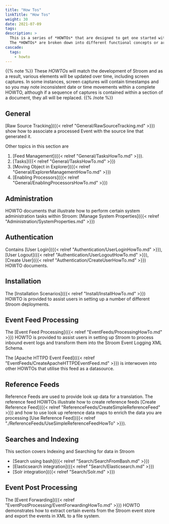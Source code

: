 ```yaml
---
title: "How Tos"
linkTitle: "How Tos"
weight: 30
date: 2021-07-09
tags: 
description: >
  This is a series of *HOWTOs* that are designed to get one started with Stroom.
  The *HOWTOs* are broken down into different functional concepts or areas of Stroom.
cascade:
  tags:
    - howto
---
```


{{% note %}}
These *HOWTOs* will match the development of Stroom and as a result, various elements will be updated over time, including screen captures.
In some instances, screen captures will contain timestamps and so you may note inconsistent date or time movements within a complete HOWTO, although if a sequence of captures is contained within a section of a document, they all will be replaced.
{{% /note %}}


## General

[Raw Source Tracking]({{< relref "General/RawSourceTracking.md" >}}) show how to associate a processed Event with the source line that generated it.

Other topics in this section are
1. [Feed Management]({{< relref "General/TasksHowTo.md" >}}).
1. [Tasks]({{< relref "General/TasksHowTo.md" >}})
1. [Moving Object in Explorer]({{< relref "General/ExplorerManagementHowTo.md" >}})
1. [Enabling Processors]({{< relref "General/EnablingProcessorsHowTo.md" >}})


## Administration

HOWTO documents that illustrate how to perform certain system administration tasks within Stroom: [Manage System Properties]({{< relref "Administration/SystemProperties.md" >}})


## Authentication

Contains [User Login]({{< relref "Authentication/UserLoginHowTo.md" >}}), [User Logout]({{< relref "Authentication/UserLogoutHowTo.md" >}}), [Create User]({{< relref "Authentication/CreateUserHowTo.md" >}}) HOWTO documents.


## Installation

The [Installation Scenarios]({{< relref "Install/InstallHowTo.md" >}}) HOWTO is provided to assist users in setting up a number
of different Stroom deployments.


## Event Feed Processing

The [Event Feed Processing]({{< relref "EventFeeds/ProcessingHowTo.md" >}}) HOWTO is provided to assist users in setting up Stroom to process inbound event logs and transform them into the Stroom Event Logging XML Schema.

The [Apache HTTPD Event Feed]({{< relref "EventFeeds/CreateApacheHTTPDEventFeed.md" >}}) is interwoven into other HOWTOs that utilise this feed as a datasource.


## Reference Feeds

Reference Feeds are used to provide look up data for a translation.
The reference feed HOWTOs illustrate how to create reference feeds [Create Reference Feed]({{< relref "ReferenceFeeds/CreateSimpleReferenceFeed" >}}) and how to use look up reference data maps to enrich the data you are processing [Use Reference Feed]({{< relref "./ReferenceFeeds/UseSimpleReferenceFeedHowTo" >}}).


## Searches and Indexing

This section covers Indexing and Searching for data in Stroom

 * [Search using bash]({{< relref "Search/SearchFromBash.md" >}})
 * [Elasticsearch integration]({{< relref "Search/Elasticsearch.md" >}})
 * [Solr integration]({{< relref "Search/Solr.md" >}})


## Event Post Processing

The [Event Forwarding]({{< relref "EventPostProcessing/EventForwardingHowTo.md" >}}) HOWTO demonstrates how to extract certain events from the Stroom event store and export the events in XML to a file system.

